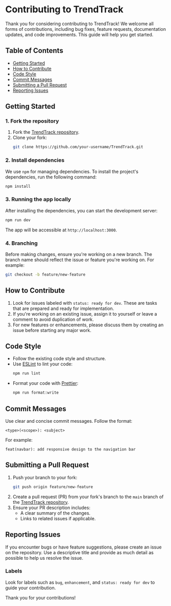 # Contributing to TrendTrack

Thank you for considering contributing to TrendTrack! We welcome all forms of contributions, including bug fixes, feature requests, documentation updates, and code improvements. This guide will help you get started.

## Table of Contents

- [Getting Started](#getting-started)
- [How to Contribute](#how-to-contribute)
- [Code Style](#code-style)
- [Commit Messages](#commit-messages)
- [Submitting a Pull Request](#submitting-a-pull-request)
- [Reporting Issues](#reporting-issues)

## Getting Started

### 1. Fork the repository

1. Fork the [TrendTrack repository](https://github.com/Bashamega/TrendTrack).
2. Clone your fork:
   ```bash
   git clone https://github.com/your-username/TrendTrack.git
   ```

### 2. Install dependencies

We use `npm` for managing dependencies. To install the project's dependencies, run the following command:

```bash
npm install
```

### 3. Running the app locally

After installing the dependencies, you can start the development server:

```bash
npm run dev
```

The app will be accessible at `http://localhost:3000`.

### 4. Branching

Before making changes, ensure you're working on a new branch. The branch name should reflect the issue or feature you're working on. For example:

```bash
git checkout -b feature/new-feature
```

## How to Contribute

1. Look for issues labeled with `status: ready for dev`. These are tasks that are prepared and ready for implementation.
2. If you're working on an existing issue, assign it to yourself or leave a comment to avoid duplication of work.
3. For new features or enhancements, please discuss them by creating an issue before starting any major work.

## Code Style

- Follow the existing code style and structure.
- Use [ESLint](https://eslint.org/) to lint your code:
  ```bash
  npm run lint
  ```
- Format your code with [Prettier](https://prettier.io/):
  ```bash
  npm run format:write
  ```

## Commit Messages

Use clear and concise commit messages. Follow the format:

```
<type>(<scope>): <subject>
```

For example:

```
feat(navbar): add responsive design to the navigation bar
```

## Submitting a Pull Request

1. Push your branch to your fork:
   ```bash
   git push origin feature/new-feature
   ```
2. Create a pull request (PR) from your fork's branch to the `main` branch of the [TrendTrack repository](https://github.com/Bashamega/TrendTrack).
3. Ensure your PR description includes:
   - A clear summary of the changes.
   - Links to related issues if applicable.

## Reporting Issues

If you encounter bugs or have feature suggestions, please create an issue on the repository. Use a descriptive title and provide as much detail as possible to help us resolve the issue.

### Labels

Look for labels such as `bug`, `enhancement`, and `status: ready for dev` to guide your contribution.

Thank you for your contributions!
